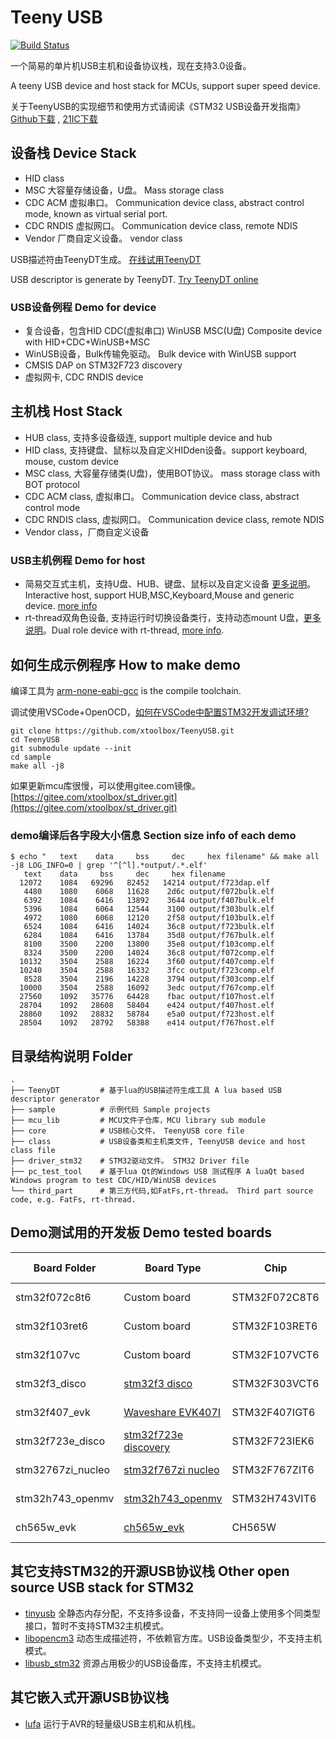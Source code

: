 Teeny USB 
==========
[![Build Status](https://travis-ci.org/xtoolbox/teenyusb.svg?branch=master)](https://travis-ci.org/xtoolbox/teenyusb)

一个简易的单片机USB主机和设备协议栈，现在支持3.0设备。

A teeny USB device and host stack for MCUs, support super speed device.

关于TeenyUSB的实现细节和使用方式请阅读《STM32 USB设备开发指南》 [Github下载](https://github.com/xtoolbox/TeenyUSB/releases/download/0.1/STM32_USB_desgin_guide.pdf) , [21IC下载](http://dl.21ic.com/download/stm32_usb-285543.html)

## 设备栈 Device Stack
- HID class
- MSC 大容量存储设备，U盘。 Mass storage class
- CDC ACM 虚拟串口。 Communication device class, abstract control mode, known as virtual serial port.
- CDC RNDIS 虚拟网口。 Communication device class, remote NDIS
- Vendor 厂商自定义设备。 vendor class

USB描述符由TeenyDT生成。 [在线试用TeenyDT](http://dt1.tusb.org)

USB descriptor is generate by TeenyDT. [Try TeenyDT online](http://dt.tusb.org)

### USB设备例程 Demo for device

- 复合设备，包含HID CDC(虚拟串口) WinUSB MSC(U盘) Composite device with HID+CDC+WinUSB+MSC
- WinUSB设备，Bulk传输免驱动。 Bulk device with WinUSB support
- CMSIS DAP on STM32F723 discovery
- 虚拟网卡, CDC RNDIS device

## 主机栈 Host Stack
- HUB class, 支持多设备级连, support multiple device and hub
- HID class, 支持键盘、鼠标以及自定义HIDden设备。support keyboard, mouse, custom device
- MSC class, 大容量存储类(U盘)，使用BOT协议。 mass storage class with BOT protocol
- CDC ACM class, 虚拟串口。 Communication device class, abstract control mode
- CDC RNDIS class,  虚拟网口。 Communication device class, remote NDIS
- Vendor class，厂商自定义设备

### USB主机例程 Demo for host

- 简易交互式主机，支持U盘、HUB、键盘、鼠标以及自定义设备 [更多说明][host_readme]。 Interactive host, support HUB,MSC,Keyboard,Mouse and generic device. [more info][host_readme]
- rt-thread双角色设备, 支持运行时切换设备类行，支持动态mount U盘，[更多说明][drd_readme]。Dual role device with rt-thread, [more info][drd_readme].

[host_readme]: https://github.com/xtoolbox/TeenyUSB/blob/master/demo/host/readme.md
[drd_readme]: https://github.com/xtoolbox/TeenyUSB/blob/master/demo/drd_rtt/readme.md

## 如何生成示例程序 How to make demo

编译工具为 [arm-none-eabi-gcc](https://developer.arm.com/tools-and-software/open-source-software/developer-tools/gnu-toolchain/gnu-rm/downloads) is the compile toolchain.

调试使用VSCode+OpenOCD，[如何在VSCode中配置STM32开发调试环境?](http://blog.xtoolbox.org/stm32_open_source_toolchain/)

``` batch
git clone https://github.com/xtoolbox/TeenyUSB.git
cd TeenyUSB
git submodule update --init
cd sample
make all -j8
```
如果更新mcu库很慢，可以使用gitee.com镜像。[https://gitee.com/xtoolbox/st_driver.git](https://gitee.com/xtoolbox/st_driver.git)

### demo编译后各字段大小信息 Section size info of each demo
```
$ echo "   text    data     bss     dec     hex filename" && make all -j8 LOG_INFO=0 | grep '^[^l].*output/.*.elf'
   text    data     bss     dec     hex filename
  12072    1084   69296   82452   14214 output/f723dap.elf
   4480    1080    6068   11628    2d6c output/f072bulk.elf
   6392    1084    6416   13892    3644 output/f407bulk.elf
   5396    1084    6064   12544    3100 output/f303bulk.elf
   4972    1080    6068   12120    2f58 output/f103bulk.elf
   6524    1084    6416   14024    36c8 output/f723bulk.elf
   6284    1084    6416   13784    35d8 output/f767bulk.elf
   8100    3500    2200   13800    35e8 output/f103comp.elf
   8324    3500    2200   14024    36c8 output/f072comp.elf
  10132    3504    2588   16224    3f60 output/f407comp.elf
  10240    3504    2588   16332    3fcc output/f723comp.elf
   8528    3504    2196   14228    3794 output/f303comp.elf
  10000    3504    2588   16092    3edc output/f767comp.elf
  27560    1092   35776   64428    fbac output/f107host.elf
  28704    1092   28608   58404    e424 output/f407host.elf
  28860    1092   28832   58784    e5a0 output/f723host.elf
  28504    1092   28792   58388    e414 output/f767host.elf
```

## 目录结构说明 Folder
```
.
├── TeenyDT         # 基于lua的USB描述符生成工具 A lua based USB descriptor generator 
├── sample          # 示例代码 Sample projects
├── mcu_lib         # MCU文件子仓库，MCU library sub module
├── core            # USB核心文件， TeenyUSB core file
├── class           # USB设备类和主机类文件, TeenyUSB device and host class file
├── driver_stm32    # STM32驱动文件。 STM32 Driver file
├── pc_test_tool    # 基于lua Qt的Windows USB 测试程序 A luaQt based Windows program to test CDC/HID/WinUSB devices
└── third_part      # 第三方代码,如FatFs,rt-thread。 Third part source code, e.g. FatFs, rt-thread.
```

## Demo测试用的开发板 Demo tested boards

| Board Folder     |      Board Type             |      Chip     |HSE Freq | USB Core            |
|------------------|-----------------------------|---------------|---------|---------------------|
| stm32f072c8t6    | Custom board                | STM32F072C8T6 | No HSE  | USB FS              |
| stm32f103ret6    | Custom board                | STM32F103RET6 | 8 MHz   | USB FS              |
| stm32f107vc      | Custom board                | STM32F107VCT6 | 25 MHz  | OTG_FS              |
| stm32f3_disco    | [stm32f3 disco][303]        | STM32F303VCT6 | 8 MHz   | USB FS              |
| stm32f407_evk    | [Waveshare EVK407I][407]    | STM32F407IGT6 | 8 MHz   | OTG_FS/OTG_HS_ULPI  |
| stm32f723e_disco | [stm32f723e discovery][723] | STM32F723IEK6 | 25 MHz  | OTG_FS/OTG_HS_Embed |
| stm32767zi_nucleo| [stm32f767zi nucleo][767]   | STM32F767ZIT6 | 8 MHz   | OTG_FS              |
| stm32h743_openmv | [stm32h743_openmv][h743]    | STM32H743VIT6 | 12 MHz  | OTG_FS              |
| ch565w_evk       | [ch565w_evk][ch565w]        | CH565W        | 30 MHz  | OTG_SS              |


[767]: https://www.st.com/en/evaluation-tools/nucleo-f767zi.html
[723]: https://www.st.com/en/evaluation-tools/32f723ediscovery.html
[407]: http://www.waveshare.net/wiki/EVK407I
[303]: https://www.st.com/en/evaluation-tools/stm32f3discovery.html
[h743]: https://github.com/Kevincoooool/OpenMV_PCB
[ch565w]: http://www.wch.cn/downloads/CH569EVT_ZIP.html

## 其它支持STM32的开源USB协议栈 Other open source USB stack for STM32
- [tinyusb](https://github.com/hathach/tinyusb.git)  全静态内存分配，不支持多设备，不支持同一设备上使用多个同类型接口，暂时不支持STM32主机模式。
- [libopencm3](https://github.com/libopencm3/libopencm3.git) 动态生成描述符，不依赖官方库。USB设备类型少，不支持主机模式。
- [libusb_stm32](https://github.com/dmitrystu/libusb_stm32.git) 资源占用极少的USB设备库，不支持主机模式。

## 其它嵌入式开源USB协议栈
- [lufa](https://github.com/abcminiuser/lufa) 运行于AVR的轻量级USB主机和从机栈。
